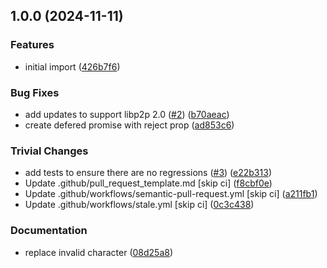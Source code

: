 ## 1.0.0 (2024-11-11)

### Features

* initial import ([426b7f6](https://github.com/libp2p/js-libp2p-protocol-adventure/commit/426b7f6a2a6249e98f172081b41ee074ab18285e))

### Bug Fixes

* add updates to support libp2p 2.0 ([#2](https://github.com/libp2p/js-libp2p-protocol-adventure/issues/2)) ([b70aeac](https://github.com/libp2p/js-libp2p-protocol-adventure/commit/b70aeace705e80e83ecb81020ad22e94f74ba745))
* create defered promise with reject prop ([ad853c6](https://github.com/libp2p/js-libp2p-protocol-adventure/commit/ad853c686344d96e654e78d23ebf2ca9c1c1b2ba))

### Trivial Changes

* add tests to ensure there are no regressions ([#3](https://github.com/libp2p/js-libp2p-protocol-adventure/issues/3)) ([e22b313](https://github.com/libp2p/js-libp2p-protocol-adventure/commit/e22b3132635c9ff6fa976cbdef5bfdeaf650c1f7))
* Update .github/pull_request_template.md [skip ci] ([f8cbf0e](https://github.com/libp2p/js-libp2p-protocol-adventure/commit/f8cbf0eae7ebde6d3f8fdb2c8753cb05e593f499))
* Update .github/workflows/semantic-pull-request.yml [skip ci] ([a211fb1](https://github.com/libp2p/js-libp2p-protocol-adventure/commit/a211fb135de279ca97615559d0bc2910e36d2197))
* Update .github/workflows/stale.yml [skip ci] ([0c3c438](https://github.com/libp2p/js-libp2p-protocol-adventure/commit/0c3c4386a36af5ae49a449e6ae0715a478123cbe))

### Documentation

* replace invalid character ([08d25a8](https://github.com/libp2p/js-libp2p-protocol-adventure/commit/08d25a859744145b03fb39a8fa6f73830ee207d7))
